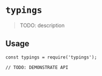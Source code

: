 # `typings`

> TODO: description

## Usage

```
const typings = require('typings');

// TODO: DEMONSTRATE API
```
